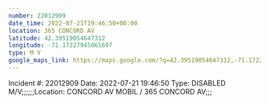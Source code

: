 ```yaml
---
number: 22012909
date_time: 2022-07-21T19:46:50+00:00
location: 365 CONCORD AV
latitude: 42.39519054647312
longitude: -71.17227945065697
type: M V
google_maps_link: https://maps.google.com/?q=42.39519054647312,-71.17227945065697
---
```


Incident #: 22012909  Date: 2022-07-21 19:46:50   Type: DISABLED M/V;;;;;;Location: CONCORD AV MOBIL / 365 CONCORD AV;;;
